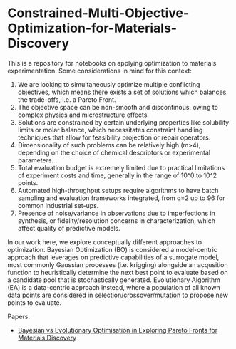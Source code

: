 # Constrained-Multi-Objective-Optimization-for-Materials-Discovery

This is a repository for notebooks on applying optimization to materials experimentation. Some considerations in mind for this context:

1. We are  looking to simultaneously optimize multiple conflicting objectives, which means there exists a set of solutions which balances the trade-offs, i.e. a Pareto Front.
2. The objective space can be non-smooth and discontinous, owing to complex physics and microstructure effects.
3. Solutions are constrained by certain underlying properties like solubility limits or molar balance, which necessitates constraint handling techniques that allow for feasibility projection or repair operators.
4. Dimensionality of such problems can be relatively high (m>4), depending on the choice of chemical descriptors or experimental parameters.
5. Total evaluation budget is extremely limited due to practical limitations of experiment costs and time, generally in the range of 10^0 to 10^2 points.
6. Automated high-throughput setups require algorithms to have batch sampling and evaluation frameworks integrated, from q=2 up to 96 for common industrial set-ups.
7. Presence of noise/variance in observations due to imperfections in synthesis, or fidelity/resolution concerns in characterization, which affect quality of predictive models.

In our work here, we explore conceptually different approaches to optimization. Bayesian Optimization (BO) is considered a model-centric approach that leverages on predictive capabilities of a surrogate model, most commonly Gaussian processes (i.e. krigging) alongside an acqusition function to heuristically determine the next best point to evaluate based on a candidate pool that is stochastically generated. Evolutionary Algorithm (EA) is a data-centric approach instead, where a population of all known data points are considered in selection/crossover/mutation to propose new points to evaluate.

Papers:
* [Bayesian vs Evolutionary Optimisation in Exploring Pareto Fronts for Materials Discovery](https://www.techrxiv.org/articles/preprint/Bayesian_vs_Evolutionary_Optimisation_in_Exploring_Pareto_Fronts_for_Materials_Discovery/21154537)


